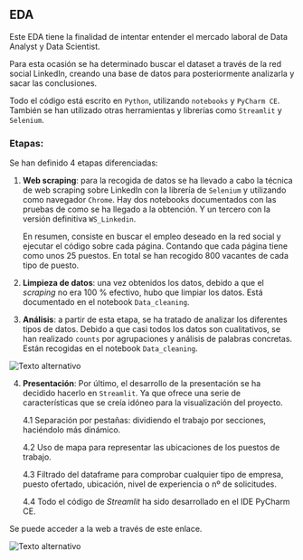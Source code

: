 ## EDA
Este EDA tiene la finalidad de intentar entender el mercado laboral de Data Analyst y Data Scientist.

Para esta ocasión se ha determinado buscar el dataset a través de la red social LinkedIn, creando una base de datos para posteriormente analizarla y sacar las conclusiones.

Todo el código está escrito en `Python`, utilizando `notebooks` y `PyCharm CE`. También se han utilizado otras herramientas y librerías como `Streamlit` y `Selenium`.


### Etapas:

Se han definido 4 etapas diferenciadas:

1. **Web scraping**: para la recogida de datos se ha llevado a cabo la técnica de web scraping sobre LinkedIn con la librería de `Selenium` y utilizando como navegador `Chrome`. Hay dos notebooks documentados con las pruebas de como se ha llegado a la obtención. Y un tercero con la versión definitiva `WS_Linkedin`.

    En resumen, consiste en buscar el empleo deseado en la red social y ejecutar el código sobre cada página. Contando que cada página tiene como unos 25 puestos. En total se han recogido 800 vacantes de cada tipo de puesto.
    

2. **Limpieza de datos**: una vez obtenidos los datos, debido a que el *scraping* no era 100 % efectivo, hubo que limpiar los datos. Está documentado en el notebook `Data_cleaning`.

3. **Análisis**: a partir de esta etapa, se ha tratado de analizar los diferentes tipos de datos. Debido a que casi todos los datos son cualitativos, se han realizado `counts` por agrupaciones y análisis de palabras concretas. Están recogidas en el notebook `Data_cleaning`.
   
![Texto alternativo](main/pres_streamlit/data/graph_puesto_da.png)

4. **Presentación**: Por último, el desarrollo de la presentación se ha decidido hacerlo en `Streamlit`. Ya que ofrece una serie de características que se creía idóneo para la visualización del proyecto.

    4.1 Separación por pestañas: dividiendo el trabajo por secciones, haciéndolo más dinámico.
    
    4.2 Uso de mapa para representar las ubicaciones de los puestos de trabajo.
    
    4.3 Filtrado del dataframe para comprobar cualquier tipo de empresa, puesto ofertado, ubicación, nivel de experiencia o nº de solicitudes.

    4.4 Todo el código de *Streamlit* ha sido desarrollado en el IDE PyCharm CE.
    
Se puede acceder a la web a través de este enlace.

![Texto alternativo](data/mapa_streamlit.png)
